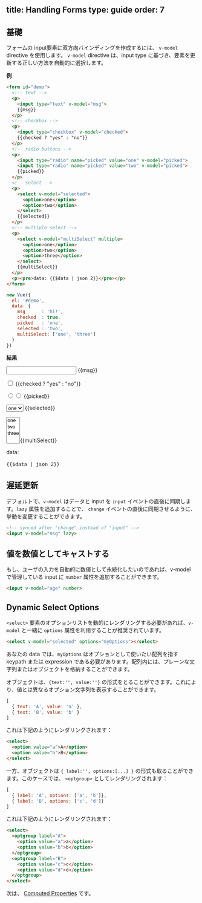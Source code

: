 title: Handling Forms
type: guide
order: 7
---

## 基礎

フォームの input要素に双方向バインディングを作成するには、 `v-model` directive を使用します。 `v-model` directive は、input type に基づき、要素を更新する正しい方法を自動的に選択します。

**例**

``` html
<form id="demo">
  <!-- text -->
  <p>
    <input type="text" v-model="msg">
    {{msg}}
  </p>
  <!-- checkbox -->
  <p>
    <input type="checkbox" v-model="checked">
    {{checked ? "yes" : "no"}}
  </p>
  <!-- radio buttons -->
  <p>
    <input type="radio" name="picked" value="one" v-model="picked">
    <input type="radio" name="picked" value="two" v-model="picked">
    {{picked}}
  </p>
  <!-- select -->
  <p>
    <select v-model="selected">
      <option>one</option>
      <option>two</option>
    </select>
    {{selected}}
  </p>
  <!-- multiple select -->
  <p>
    <select v-model="multiSelect" multiple>
      <option>one</option>
      <option>two</option>
      <option>three</option>
    </select>
    {{multiSelect}}
  </p>
  <p><pre>data: {{$data | json 2}}</pre></p>
</form>
```

``` js
new Vue({
  el: '#demo',
  data: {
    msg      : 'hi!',
    checked  : true,
    picked   : 'one',
    selected : 'two',
    multiSelect: ['one', 'three']
  }
})
```

**結果**

<form id="demo"><p><input type="text" v-model="msg"> {&#123;msg&#125;}</p><p><input type="checkbox" v-model="checked"> {&#123;checked ? &quot;yes&quot; : &quot;no&quot;&#125;}</p><p><input type="radio" v-model="picked" name="picked" value="one"><input type="radio" v-model="picked" name="picked" value="two"> {&#123;picked&#125;}</p><p><select v-model="selected"><option>one</option><option>two</option></select> {&#123;selected&#125;}</p><p><select v-model="multiSelect" multiple><option>one</option><option>two</option><option>three</option></select>{&#123;multiSelect&#125;}</p><p>data:<pre style="font-size:13px;background:transparent;line-height:1.5em">{&#123;$data | json 2&#125;}</pre></p></form>
<script>
new Vue({
  el: '#demo',
  data: {
    msg      : 'hi!',
    checked  : true,
    picked   : 'one',
    selected : 'two',
    multiSelect: ['one', 'three']
  }
})
</script>

## 遅延更新

デフォルトで、`v-model` はデータと input を `input` イベントの直後に同期します。`lazy` 属性を追加することで、 `change` イベントの直後に同期させるように、挙動を変更することができます。

``` html
<!-- synced after "change" instead of "input" -->
<input v-model="msg" lazy>
```

## 値を数値としてキャストする

もし、ユーザの入力を自動的に数値として永続化したいのであれば、v-model で管理している input に `number` 属性を追加することができます。

``` html
<input v-model="age" number>
```

## Dynamic Select Options

`<select>` 要素のオプションリストを動的にレンダリングする必要があれば、`v-model`  と一緒に `options` 属性を利用することが推奨されています。

``` html
<select v-model="selected" options="myOptions"></select>
```

あなたの data では、`myOptions` はオプションとして使いたい配列を指す keypath または expression である必要があります。配列内には、プレーンな文字列またはオブジェクトを格納することができます。

オブジェクトは、`{text:'', value:''}` の形式をとることができます。これにより、値とは異なるオプション文字列を表示することができます。

``` js
[
  { text: 'A', value: 'a' },
  { text: 'B', value: 'b' }
]
```

これは下記のようにレンダリングされます：

``` html
<select>
  <option value="a">A</option>
  <option value="b">B</option>
</select>
```

一方、オブジェクトは `{ label:'', options:[...] }` の形式も取ることができます。このケースでは、 `<optgroup>` としてレンダリングされます：

``` js
[
  { label: 'A', options: ['a', 'b']},
  { label: 'B', options: ['c', 'd']}
]
```

これは下記のようにレンダリングされます：

``` html
<select>
  <optgroup label="A">
    <option value="a">a</option>
    <option value="b">b</option>
  </optgroup>
  <optgroup label="B">
    <option value="c">c</option>
    <option value="d">d</option>
  </optgroup>
</select>
```

次は、 [Computed Properties](/guide/computed.html) です。